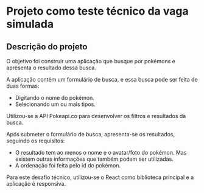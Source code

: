 # Projeto como teste técnico da vaga simulada

## Descrição do projeto

O objetivo foi construir uma aplicação que busque por pokémons e apresenta o resultado dessa busca.

A aplicação contém um formulário de busca, e essa busca pode ser feita de duas formas:

- Digitando o nome do pokémon.
- Selecionando um ou mais tipos.

Utilizou-se a API Pokeapi.co para desenvolver os filtros e resultados da busca.

Após submeter o formulário de busca, apresenta-se os resultados, seguindo os requisitos:

- O resultado tem ao menos o nome e o avatar/foto do pokémon. Mas existem outras informações que também podem ser utilizadas.
- A ordenação foi feita pelo id do pokémon.

Para este desafio técnico, utilizou-se o React como biblioteca principal e a aplicação é responsiva.
